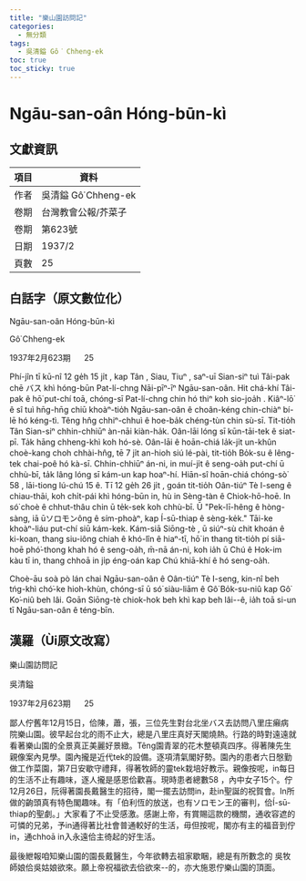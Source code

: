 ```yaml
---
title: "樂山園訪問記"
categories:
  - 無分類
tags:
  - 吳清鎰 Gô͘ Chheng-ek
toc: true
toc_sticky: true
---
```


# Ngāu-san-oân Hóng-būn-kì

## 文獻資訊

| 項目 | 資料 |
|---|---|
| 作者 | 吳清鎰 Gô͘ Chheng-ek |
| 卷期 | 台灣教會公報/芥菜子 |
| 卷期 | 第623號 |
| 日期 | 1937/2 |
| 頁數 | 25 |

## 白話字（原文數位化）

Ngāu-san-oân Hóng-būn-kì

Gô͘ Chheng-ek

1937年2月623期      25

Phí-jîn tī kū-nî 12 ge̍h 15 ji̍t , kap Tân , Siau, Tiuⁿ , saⁿ-uī Sian-siⁿ tuì Tâi-pak chē バス khì hóng-būn Pat-lí-chng Nāi-pīⁿ-īⁿ Ngāu-san-oân. Hit chá-khí Tâi-pak ê hō͘ put-chí toā, chóng-sī Pat-lí-chng chin hó thiⁿ koh sio-joa̍h . Kiâⁿ-lō͘ ê sî tuì hn̄g-hn̄g chiū khoàⁿ-tio̍h Ngāu-san-oân ê choân-kéng chin-chiàⁿ bí-lē hó kéng-tì. Têng hn̂g chhiⁿ-chhuì ê hoe-ba̍k chéng-tùn chin sù-sī. Tit-tio̍h Tân Sian-siⁿ chhin-chhiūⁿ àn-nāi kiàn-ha̍k. Oân-lāi lóng sī kūn-tāi-tek ê siat-pī. Ta̍k hāng chheng-khì koh hó-sè. Oân-lāi ê hoān-chiá la̍k-ji̍t un-khûn choè-kang choh chhài-hn̂g, tē 7 ji̍t an-hioh siú lé-pài, tit-tio̍h Bo̍k-su ê lêng-tek chai-poê hó kà-sī. Chhin-chhiūⁿ án-ni, in muí-ji̍t ê seng-oa̍h put-chí ū chhù-bī, ta̍k lâng lóng sī kám-un kap hoaⁿ-hí. Hiān-sî hoān-chiá chóng-sò͘ 58 , lāi-tiong lú-chú 15 ê. Tī 12 ge̍h 26 ji̍t , goán tit-tio̍h Oân-tiúⁿ Tè I-seng ê chiau-thāi, koh chi̍t-pái khì hóng-būn in, hù in Sèng-tàn ê Chiok-hō-hoē. In só͘ choè ê chhut-thâu chin ū te̍k-sek koh chhù-bī. Ū "Pek-lī-hêng ê hòng-sàng, iā ūソロモンông ê sím-phoàⁿ, kap Í-sū-thiap ê sèng-ke̍k." Tāi-ke khoàⁿ-liáu put-chí siū kám-kek. Kám-siā Siōng-tè , ū siúⁿ-sù chit khoán ê ki-koan, thang siu-iông chiah ê khó-lîn ê hiaⁿ-tī, hō͘ in thang tit-tio̍h pí siā-hoē phó͘-thong khah hó ê seng-oa̍h, m̄-nā án-ni, koh ia̍h ū Chú ê Hok-im kàu tī in, thang chhoā in ji̍p éng-oán kap Chú khiā-khí ê hó seng-oa̍h.

Choè-āu soà pò lán chai Ngāu-san-oân ê Oân-tiúⁿ Tè I-seng, kin-nî beh tńg-khì chó͘-ke hioh-khùn, chóng-sī ū só͘ siàu-liām ê Gô͘ Bo̍k-su-niû kap Gô͘ Ko͘-niû beh lâi. Goān Siōng-tè chiok-hok beh khì kap beh lâi--ê, ia̍h toā si-un tī Ngāu-san-oân ê téng-bīn.

## 漢羅（Ùi原文改寫）

樂山園訪問記

吳清鎰

1937年2月623期      25

鄙人佇舊年12月15日，佮陳，蕭，張，三位先生對台北坐バス去訪問八里庄癩病院樂山園。彼早起台北的雨不止大，總是八里庄真好天閣燒熱。行路的時對遠遠就看著樂山園的全景真正美麗好景緻。Têng園青翠的花木整頓真四序。得著陳先生親像案內見學。園內攏是近代tek的設備。逐項清氣閣好勢。園內的患者六日慇勤做工作菜園，第7日安歇守禮拜，得著牧師的靈tek栽培好教示。親像按呢，in每日的生活不止有趣味，逐人攏是感恩佮歡喜。現時患者總數58 ，內中女子15个。佇12月26日，阮得著園長戴醫生的招待，閣一擺去訪問in，赴in聖誕的祝賀會。In所做的齣頭真有特色閣趣味。有「伯利恆的放送，也有ソロモン王的審判，佮Í-sū-thiap的聖劇。」大家看了不止受感激。感謝上帝，有賞賜這款的機關，通收容遮的可憐的兄弟，予in通得著比社會普通較好的生活，毋但按呢，閣亦有主的福音到佇in，通chhoā in入永遠佮主徛起的好生活。

最後紲報咱知樂山園的園長戴醫生，今年欲轉去祖家歇睏，總是有所數念的 吳牧師娘佮吳姑娘欲來。願上帝祝福欲去佮欲來--的，亦大施恩佇樂山園的頂面。
